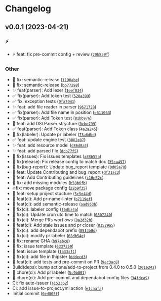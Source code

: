 # Changelog

<!--next-version-placeholder-->

## v0.0.1 (2023-04-21)
### :zap:
* :zap: feat: fix pre-commit config + review ([`20b859f`](https://github.com/THipster/THipster/commit/20b859fc43c9c9618b0b314b6f6b00c68d90ddcd))

### Other
* :green_heart: fix: semantic-release ([`1190abe`](https://github.com/THipster/THipster/commit/1190abef442c2f1928d0ac9b6ae8dd563b9c3a56))
* :green_heart: fix: semantic-release ([`bb77298`](https://github.com/THipster/THipster/commit/bb77298390ae11edd71dabe9adcbbacd658c943e))
* ✨ feat(parser): Add lexer ([`1eef834`](https://github.com/THipster/THipster/commit/1eef8348cc13295842945b893f392eb7ec62537b))
* ✅ fix(parser): Add token test ([`520a399`](https://github.com/THipster/THipster/commit/520a399d802b5121da5c993cae709368048da961))
* ✅ fix: exception tests ([`0fa7041`](https://github.com/THipster/THipster/commit/0fa70410a039395701cec6343ef2b2ab09d5e652))
* ✨ feat: add file reader in parser ([`9671728`](https://github.com/THipster/THipster/commit/96717287f60252c5d2bfb2103f55435e2aea1a61))
* ✅ fix(parser): Add file name in position ([`e611063`](https://github.com/THipster/THipster/commit/e611063c45acef06f7d357f777ddd68ef6f38736))
* ✅ fix(parser): Add Token test ([`81bb976`](https://github.com/THipster/THipster/commit/81bb976e179fc093b573ccc0534043abd638e737))
* 💩 feat: add DSLParser strycture ([`0cbe799`](https://github.com/THipster/THipster/commit/0cbe799dfc232c9381182af17a92786511314582))
* ✅ feat(parser): Add Token class ([`4a2a245`](https://github.com/THipster/THipster/commit/4a2a2459981505da581d46d4656e87ac30ad6d53))
* 💚 fix(labeler): Update pr labeler ([`73a6dbd`](https://github.com/THipster/THipster/commit/73a6dbd5aaf22942a4784044314d84f223aeb733))
* ✅ feat: update engine test ([`3882e87`](https://github.com/THipster/THipster/commit/3882e8757ea3df1b61af305b179b338078a7004d))
* ✨ feat: add resource model ([`d86d8a3`](https://github.com/THipster/THipster/commit/d86d8a31a13a80e364a9574f80046a88302fc6a0))
* ✨ feat: add parsed file ([`dcb77f5`](https://github.com/THipster/THipster/commit/dcb77f58988f6961b5cd609728a6a7df6ef243ad))
* 📝 fix(issues): Fix issues templates ([`a88b55a`](https://github.com/THipster/THipster/commit/a88b55a555792c1f34de54fa7f508163a7380395))
* 💚 fix(release): Fix release config to match doc ([`35ca497`](https://github.com/THipster/THipster/commit/35ca497d21c80520b31a2943b2583303be0ba8f2))
* 📝 fix(bug-report): Update bug_report template ([`0d05a78`](https://github.com/THipster/THipster/commit/0d05a78e19bf8793bdb0e506727d54be57df6043))
* 📝 feat: Update Contributing and bug_report ([`df31ac2`](https://github.com/THipster/THipster/commit/df31ac26cc13a31c387172ec3febcbf5ca6bcb8a))
* 📝 feat: Add Contributing guidelines ([`c16e52c`](https://github.com/THipster/THipster/commit/c16e52c3f5ee0bda01d07e3d40ee1b606f17528f))
* 🎨 fix: add missing modules ([`b58b6fb`](https://github.com/THipster/THipster/commit/b58b6fb038a3491b1e4c19297a850a0cf5a4a82c))
* 🔥fix: move package config ([`22b9f35`](https://github.com/THipster/THipster/commit/22b9f3505f7ddd8ad03129944e0a412f575d71c2))
* 🎉 feat: setup project stucture ([`5c5e44d`](https://github.com/THipster/THipster/commit/5c5e44d3ef18dedf85971e3aa7afcb1ae27cf7b0))
* 💚 feat(ci): Add pr-name-linter ([`b7119ef`](https://github.com/THipster/THipster/commit/b7119ef3bb5e54b089484d4ef53c32df652a2112))
* 💚 feat(ci): add semantic-release ([`aad953b`](https://github.com/THipster/THipster/commit/aad953b87e4c4a906aab7b9dbe3c57540f0251a8))
* 💚 fix(ci): labeler config ([`f6dba4a`](https://github.com/THipster/THipster/commit/f6dba4af429798a41598a08abb290170a4329b95))
* 💚 fix(ci): Update cron utc time to match ([`0807240`](https://github.com/THipster/THipster/commit/0807240812777bc19a74f67f603fc54c8442274b))
* 💚 fix(ci): Merge PRs worflows ([`8a2d32b`](https://github.com/THipster/THipster/commit/8a2d32b847292898dbde91df6b7b1eaecdcea6e1))
* 💚 feat(ci): Add stale issues and pr closer ([`81529a5`](https://github.com/THipster/THipster/commit/81529a569f38bb9094e9c005a8f3176acae43ad5))
* 💚 fix(ci): add dependabot prefix ([`8514b8d`](https://github.com/THipster/THipster/commit/8514b8db7774a3300120d74c6c6c1e7db4638385))
* 💚 fix(ci): modify pr labeler ([`68db54e`](https://github.com/THipster/THipster/commit/68db54ef04706fec48f05ace54a096f118382641))
* 💚 fix: rename GHA ([`b97abc8`](https://github.com/THipster/THipster/commit/b97abc893588d6680b9136c2825981ad6e52f832))
* 💚 fix: issue template ([`6337259`](https://github.com/THipster/THipster/commit/63372596ed41ceb773f50b3a3b1bd7274afe942e))
* 💚 feat: issue template ([`1a33af1`](https://github.com/THipster/THipster/commit/1a33af1b993b72913bcde024f7470ee81e701fe5))
* 💚 fix(ci): add file in thipster ([`dddecd3`](https://github.com/THipster/THipster/commit/dddecd3346f110d982def58e37be8b94834b8a36))
* 💚 feat(ci): add tests and pre-commit on PR ([`9ec3ac8`](https://github.com/THipster/THipster/commit/9ec3ac8c480a323e727ea9a293cf50f4f006df9e))
* Build(deps): bump actions/add-to-project from 0.4.0 to 0.5.0 ([`2016242`](https://github.com/THipster/THipster/commit/2016242aa070aa003d15166ac63494f30eed2d50))
* :green_heart: chore(ci): Add pr labeler ([`5c9b001`](https://github.com/THipster/THipster/commit/5c9b0014e95b8940dd7be369e6c038e354a3439f))
* :green_heart: chore(ci): Add pre-commit and dependabot config files ([`34fdca9`](https://github.com/THipster/THipster/commit/34fdca9ab1d41b44d5ec7e27866176a7e6211c12))
* Ci: fix auto-issuer ([`a152362`](https://github.com/THipster/THipster/commit/a152362dc61677b1b46168ec0f098a1b0f669917))
* Ci: add issue-to-project.yml action ([`e1caafa`](https://github.com/THipster/THipster/commit/e1caafad81f60862acee14f33213562f389423dc))
* Initial commit ([`0ed805f`](https://github.com/THipster/THipster/commit/0ed805fe08dcf19a711cd304ed4c4b2c3e3c335d))
